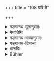 +++
title = "108 यदि ते"

+++

<details><summary>गङ्गानथ-मूलानुवादः</summary>

If however they should not be stopped by means of the first three expedients, then he shall gradually bring them under subjection by force.—(108)
</details>

<details><summary>मेधातिथिः</summary>

सामादिभिर् अशक्या दण्डेन वशम् आनेतव्या इति यद् उक्तं तद् इद । **दण्डेन** **प्रसह्य** अभिभूय **शनकैर्** यादृशो दण्डोपक्रमस् तेन, न साहसिकतया ॥ ७.१०८ ॥
</details>

<details><summary>गङ्गानथ-भाष्यानुवादः</summary>

Those who are beyond the reach of conciliation and the other expedients should be brought under subjection by means of force; and this shall be done, not suddenly, but gradually; force being employed by degrees, and not all on a sudden.—(108)
</details>

<details><summary>गङ्गानथ-टिप्पन्यः</summary>

This verse is quoted in *Vīramitrodaya* (Rājanīti, p. 404), to the effect that force should be employed only when all other means have failed.
</details>

<details><summary>भारुचिः</summary>

सामाध्युपायत्रयपरिक्षये दण्डस्य प्रयोगनियमः ॥ ७.१०८ ॥
</details>

<details><summary>Bühler</summary>

108	If they cannot be stopped by the three first expedients, then let him, overcoming them by force alone, gradually bring them to subjection.
</details>
